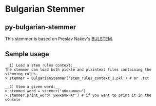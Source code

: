Bulgarian Stemmer
====================
py-bulgarian-stemmer
--------------------

This stemmer is based on Preslav Nakov's [BULSTEM](http://people.ischool.berkeley.edu/~nakov/bulstem/index.html).

Sample usage
------------
	__1) Load a stem rules context:__
	The stemmer can load both pickle and plaintext files containing the stemming rules.
	> stemmer = BulgarianStemmer('stem_rules_context_1.pkl') # or .txt

	__2) Stem a given word:__
	> stemmed_word = stemmer('обикновен')
	> stemmer.print_word('уникалният') # if you want to print it in the console